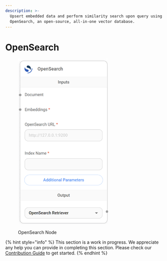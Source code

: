 ```yaml
---
description: >-
  Upsert embedded data and perform similarity search upon query using
  OpenSearch, an open-source, all-in-one vector database.
---
```


# OpenSearch

<figure><img src="../../../.gitbook/assets/image (162).png" alt="" width="284"><figcaption><p>OpenSearch Node</p></figcaption></figure>

{% hint style="info" %}
This section is a work in progress. We appreciate any help you can provide in completing this section. Please check our [Contribution Guide](https://toi500.gitbook.io/flowise-docs/\~/changes/8jXR0fgKTRRTOfbueBkZ/contributing) to get started.
{% endhint %}
